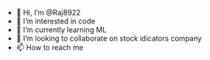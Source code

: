 - 👋 Hi, I’m @Raj8922
- 👀 I’m interested in code
- 🌱 I’m currently learning ML
- 💞️ I’m looking to collaborate on stock idicators company
- 📫 How to reach me 

<!---
Raj8922/Raj8922 is a ✨ special ✨ repository because its `README.md` (this file) appears on your GitHub profile.
You can click the Preview link to take a look at your changes.
--->
